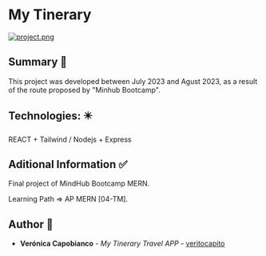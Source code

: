 # My Tinerary

[![project.png](https://i.postimg.cc/9XsrBcXB/project.png)](https://postimg.cc/fkjzzn93)


## Summary  :memo:
This project was developed between July 2023 and Agust 2023, as a result of the route proposed by "Minhub Bootcamp". 

## Technologies: :eight_pointed_black_star:

REACT + Tailwind / Nodejs + Express


## Aditional Information  :white_check_mark:

Final project of MindHub Bootcamp MERN.

Learning Path => AP MERN [04-TM].


## Author :woman:

* **Verónica Capobianco** - *My Tinerary Travel APP* - [veritocapito](https://github.com/veritocapito)

